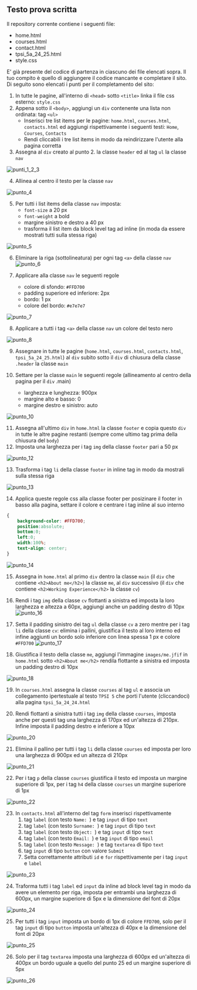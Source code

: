 ## Testo prova scritta
Il repository corrente contiene i seguenti file:

* home.html
* courses.html
* contact.html
* tpsi_5a_24_25.html
* style.css

E' già presente del codice di partenza in ciascuno dei file elencati sopra.
Il tuo compito è quello di aggiungere il codice mancante e completare il sito.
Di seguito sono elencati i punti per il completamento del sito:

1. In tutte le pagine, all'interno di `<head>` sotto `<title>` linka il file css esterno: `style.css`
2. Appena sotto il `<body>`, aggiungi un `div` contenente una lista non ordinata: tag `<ul>`
   * Inserisci tre list items per le pagine: `home.html`, `courses.html`, `contacts.html` ed aggiungi rispettivamente i seguenti testi: `Home`, `Courses`, `Contacts`
   * Rendi cliccabili i tre list items in modo da reindirizzare l'utente alla pagina corretta
3. Assegna al `div` creato al punto 2. la classe `header` ed al tag `ul` la classe `nav`

![punti_1_2_3](https://github.com/user-attachments/assets/6eb50cfd-5990-43c3-8b88-f7172ca083e9)

4. Allinea al centro il testo per la classe `nav`

![punto_4](https://github.com/user-attachments/assets/0210f162-6f34-42f6-84c1-69502734db52)

5. Per tutti i list items della classe `nav` imposta:
   * `font-size` a 20 px
   * `font-weight` a bold
   * margine sinistro e destro a 40 px
   * trasforma il list item da block level tag ad inline (in moda da essere mostrati tutti sulla stessa riga)

![punto_5](https://github.com/user-attachments/assets/a953b727-4696-4d18-bec3-a0f6f166b202)

6. Eliminare la riga (sottolineatura) per ogni tag `<a>` della classe `nav`
![punto_6](https://github.com/user-attachments/assets/d98eba33-38c9-4b1a-a6a4-b61fa732dd8b)

7. Applicare alla classe `nav` le seguenti regole
   * colore di sfondo: `#FFD700`
   * padding superiore ed inferiore: 2px
   * bordo: 1 px
   * colore del bordo: `#e7e7e7`

![punto_7](https://github.com/user-attachments/assets/f54e1c7d-2e75-4dc6-bd9c-12f8bee85cb8)

8. Applicare a tutti i tag `<a>` della classe `nav` un colore del testo nero

![punto_8](https://github.com/user-attachments/assets/212d9782-fa5b-4294-bc1f-e9dfeac32a6e)

9. Assegnare in tutte le pagine (`home.html`, `courses.html`, `contacts.html`, `tpsi_5a_24_25.html`) al `div` subito sotto il `div` di chiusura della classe `.header` la classe `main`

10. Settare per la classe `main` le seguenti regole (allineamento al centro della pagina per il `div` .main)
    * larghezza e lunghezza: 900px
    * margine alto e basso: 0
    * margine destro e sinistro: auto
      
![punto_10](https://github.com/user-attachments/assets/dd7e92c1-7274-4181-ace3-b7adad6d984c)

11. Assegna all'ultimo `div` in `home.html` la classe `footer` e copia questo `div` in tutte le altre pagine restanti (sempre come ultimo tag prima della chiusura del `body`)
12. Imposta una larghezza per i tag `img` della classe `footer` pari a 50 px

![punto_12](https://github.com/user-attachments/assets/b34a1d0e-2fbd-4564-ac69-961108ab637c)

13. Trasforma i tag `li` della classe `footer` in inline tag in modo da mostrali sulla stessa riga

![punto_13](https://github.com/user-attachments/assets/d0bca26c-ed00-471d-9b9b-247de923c029)

14. Applica queste regole css alla classe footer per posizinare il footer in basso alla pagina, settare il colore e centrare i tag inline al suo interno

```css
{
    background-color: #FFD700;
    position:absolute;
    bottom:0;
    left:0;
    width:100%;
    text-align: center;
}
```

![punto_14](https://github.com/user-attachments/assets/d367d436-a3c8-474d-8d7c-83b8f4de5776)

15. Assegna in `home.html` al primo `div` dentro la classe `main` (il `div` che contiene `<h2>About me</h2>`) la classe `me`, al `div` successivo (il `div` che contiene `<h2>Working Experience</h2>` la classe `cv`)
  
16. Rendi i tag `img` della classe `cv` flottanti a sinistra ed imposta la loro larghezza e altezza a 60px, aggiungi anche un padding destro di 10px
![punto_16](https://github.com/user-attachments/assets/71f906a8-c3ff-46b3-8cfd-93466d8f5b04)

17. Setta il padding sinistro dei tag `ul` della classe `cv` a zero mentre per i tag `li` della classe `cv`: elimina i pallini, giustifica il testo al loro interno ed infine aggiunti un bordo solo inferiore con linea spessa 1 px e colore `#FFD700`
![punto_17](https://github.com/user-attachments/assets/d4ddabe3-1fdc-4136-bb09-dbbf98ffa1c5)

18. Giustifica il testo della classe `me`, aggiungi l'immagine `images/me.jfif` in `home.html` sotto `<h2>About me</h2>` rendila flottante a sinistra ed imposta un padding destro di 10px

![punto_18](https://github.com/user-attachments/assets/b77001ee-42ca-4249-bb1a-bfa9aad61857)

19. In `courses.html` assegna la classe `courses` al tag `ul` e associa un collegamento ipertestuale al testo `TPSI 5` che porti l'utente (cliccandoci) alla pagina `tpsi_5a_24_24.html`

20. Rendi flottanti a sinistra tutti i tag `img` della classe `courses`, imposta anche per questi tag una larghezza di 170px ed un'altezza di 210px. Infine imposta il padding destro e inferiore a 10px

![punto_20](https://github.com/user-attachments/assets/71f323f5-be80-47cc-9cba-9815d5c18bdc)

21. Elimina il pallino per tutti i tag `li` della classe `courses` ed imposta per loro una larghezza di 900px ed un altezza di 210px

![punto_21](https://github.com/user-attachments/assets/9159338e-10bb-4df7-ae92-9136e1b56ee2)

22. Per i tag `p` della classe `courses` giustifica il testo ed imposta un margine superiore di 1px, per i tag `h4` della classe `courses` un margine superiore di 1px

![punto_22](https://github.com/user-attachments/assets/afd32c13-3625-4bef-9206-61f1beaed1e9)

23. In `contacts.html` all'interno del tag `form` inserisci rispettivamente
    1. tag `label` (con testo `Name: `) e tag `input` di tipo `text`
    2. tag `label` (con testo `Surname: `) e tag `input` di tipo `text`
    3. tag `label` (con testo `Object: `) e tag `input` di tipo `text`
    4. tag `label` (con testo `Email: `) e tag `input` di tipo `email`
    5. tag `label` (con testo `Message: `) e tag `textarea` di tipo `text`
    6. tag `input` di tipo `button` con valore `Submit`
    7. Setta correttamente attributi `id` e `for` rispettivamente per i tag `input` e `label`
       
![punto_23](https://github.com/user-attachments/assets/ba2df684-fb49-4e5f-83d5-c30150f2ac16)


24. Traforma tutti i tag `label` ed `input` da inline ad block level tag in modo da avere un elemento per riga, imposta per entrambi una larghezza di 600px, un margine superiore di 5px e la dimensione del font di 20px
    
![punto_24](https://github.com/user-attachments/assets/0064dc38-e99a-4a7f-9a11-274ae65c7203)

25. Per tutti i tag `input` imposta un bordo di 1px di colore `FFD700`, solo per il tag `input` di tipo `button` imposta un'altezza di 40px e la dimensione del font di 20px

![punto_25](https://github.com/user-attachments/assets/e36dfd5c-81f3-432a-a175-a8a94f64d076)

26. Solo per il tag `textarea` imposta una larghezza di 600px ed un'altezza di 400px un bordo uguale a quello del punto 25 ed un margine superiore di 5px

![punto_26](https://github.com/user-attachments/assets/2e414888-f66a-4129-bb18-ef7d399e7c4d)
